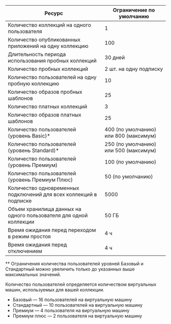 
|Ресурс | Ограничение по умолчанию|
|--------------|--------|
|Количество коллекций на одного пользователя| 1|
|Количество опубликованных приложений на одну коллекцию|	100|
|Длительность периода использования пробных коллекций| 30 дней|
|Количество пробных коллекций| 2 шт. на одну подписку|
|Количество пользователей на одну пробную коллекцию| 10|
|Количество образов пробных шаблонов|	25|
|Количество платных коллекций| 3 |
|Количество образов платных шаблонов| 25|
|Количество пользователей (уровень Basic)*| 400 (по умолчанию) или 800 (максимум)|
|Количество пользователей (уровень Standard)*| 250 (по умолчанию) или 500 (максимум)|
|Количество пользователей (уровень Премиум)| 100 (по умолчанию)|
|Количество пользователей (уровень Премиум Плюс) | 50 (по умолчанию)|
|Количество одновременных подключений для всех коллекций в подписке| 5000|
|Объем хранилища данных на одного пользователя для одной коллекции| 50 ГБ|
|Время ожидания перед переходом в режим простоя| 4 ч|
|Время ожидания перед отключением| 4 ч|

** Ограничения количества пользователей уровней Базовый и Стандартный можно увеличить только до указанных выше максимальных значений.

Количество пользователей определяется количеством виртуальных машин, используемых для вашей коллекции.

- Базовый — 16 пользователей на виртуальную машину
- Стандартный — 10 пользователей на виртуальную машину
- Премиум — 4 пользователя на виртуальную машину
- Премиум плюс — 2 пользователя на виртуальную машину
